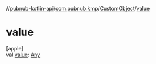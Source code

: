//[pubnub-kotlin-api](../../../index.md)/[com.pubnub.kmp](../index.md)/[CustomObject](index.md)/[value](value.md)

# value

[apple]\
val [value](value.md): [Any](https://kotlinlang.org/api/latest/jvm/stdlib/kotlin/-any/index.html)
